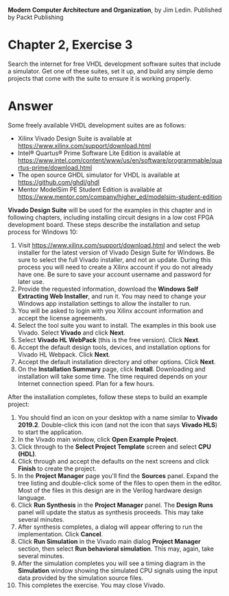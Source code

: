 __Modern Computer Architecture and Organization__, by Jim Ledin. Published by Packt Publishing
# Chapter 2, Exercise 3

Search the internet for free VHDL development software suites that include a simulator. Get one of these suites, set it up, and build any simple demo projects that come with the suite to ensure it is working properly.

# Answer
Some freely available VHDL development suites are as follows:
* Xilinx Vivado Design Suite is available at https://www.xilinx.com/support/download.html
* Intel® Quartus® Prime Software Lite Edition is available at  https://www.intel.com/content/www/us/en/software/programmable/quartus-prime/download.html
* The open source GHDL simulator for VHDL is available at https://github.com/ghdl/ghdl
* Mentor ModelSim PE Student Edition is available at https://www.mentor.com/company/higher_ed/modelsim-student-edition

**Vivado Design Suite** will be used for the examples in this chapter and in following chapters, including installing circuit designs in a low cost FPGA development board. These steps describe the installation and setup process for Windows 10:

1. Visit https://www.xilinx.com/support/download.html and select the web installer for the latest version of Vivado Design Suite for Windows. Be sure to select the full Vivado installer, and not an update. During this process you will need to create a Xilinx account if you do not already have one. Be sure to save your account username and password for later use.
2. Provide the requested information, download the **Windows Self Extracting Web Installer**, and run it. You may need to change your Windows app installation settings to allow the installer to run.
3. You will be asked to login with you Xilinx account information and accept the license agreements.
4. Select the tool suite you want to install. The examples in this book use Vivado. Select **Vivado** and click __Next__.
5. Select **Vivado HL WebPack** (this is the free version). Click __Next__.
6. Accept the default design tools, devices, and installation options for Vivado HL Webpack. Click __Next__.
7. Accept the default installation directory and other options. Click __Next__.
8. On the __Installation Summary__ page, click __Install__. Downloading and installation will take some time. The time required depends on your Internet connection speed. Plan for a few hours.

After the installation completes, follow these steps to build an example project:

1. You should find an icon on your desktop with a name similar to **Vivado 2019.2**. Double-click this icon (and not the icon that says **Vivado HLS**) to start the application.
2. In the Vivado main window, click **Open Example Project**.
3. Click through to the **Select Project Template** screen and select **CPU (HDL)**.
4. Click through and accept the defaults on the next screens and click **Finish** to create the project.
5. In the **Project Manager** page you'll find the **Sources** panel. Expand the tree listing and double-click some of the files to open them in the editor. Most of the files in this design are in the Verilog hardware design language.
6. Click **Run Synthesis** in the **Project Manager** panel. The **Design Runs** panel will update the status as synthesis proceeds. This may take several minutes.
7. After synthesis completes, a dialog will appear offering to run the implementation. Click **Cancel**.
8. Click **Run Simulation** in the Vivado main dialog **Project Manager** section, then select **Run behavioral simulation**. This may, again, take several minutes.
9. After the simulation completes you will see a timing diagram in the **Simulation** window showing the simulated CPU signals using the input data provided by the simulation source files.
10. This completes the exercise. You may close Vivado.
